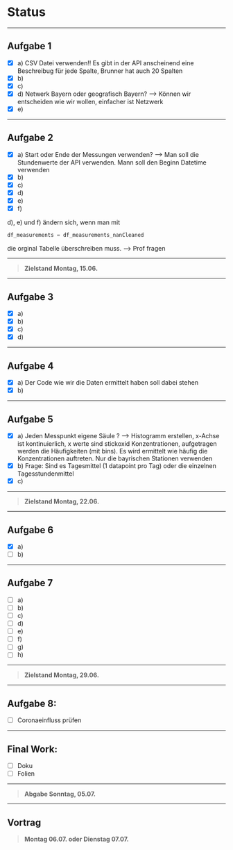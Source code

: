 # Status

---


## Aufgabe 1

- [x] a) CSV Datei verwenden!! Es gibt in der API anscheinend eine Beschreibug für jede Spalte, Brunner hat auch 20 Spalten
- [x] b)
- [x] c)
- [x] d)    Netwerk Bayern oder geografisch Bayern? --> Können wir      entscheiden wie wir wollen, einfacher ist Netzwerk
- [x] e)

---

## Aufgabe 2

- [x] a)    Start oder Ende der Messungen verwenden? --> Man soll die Stundenwerte der API verwenden. Mann soll den Beginn Datetime verwenden
- [x] b)
- [x] c)
- [x] d)
- [x] e)
- [x] f)

d), e) und f) ändern sich, wenn man mit

```python
df_measurements = df_measurements_nanCleaned
```

die orginal Tabelle überschreiben muss. --> Prof fragen

---

> __Zielstand Montag, 15.06.__

---

## Aufgabe 3

- [x] a)
- [x] b)
- [x] c)
- [x] d)

---

## Aufgabe 4

- [x] a) Der Code wie wir die Daten ermittelt haben soll dabei stehen
- [x] b)

---

## Aufgabe 5

- [x] a) Jeden Messpunkt eigene Säule ? --> Histogramm erstellen, x-Achse ist kontinuierlich, x werte sind stickoxid Konzentrationen, aufgetragen werden die Häufigkeiten (mit bins). Es wird ermittelt wie häufig die Konzentrationen auftreten. Nur die bayrischen Stationen verwenden
- [x] b) Frage: Sind es Tagesmittel (1 datapoint pro Tag) oder die einzelnen Tagesstundenmittel
- [x] c)

---

> __Zielstand Montag, 22.06.__

---

## Aufgabe 6

- [x] a)
- [ ] b)

---


## Aufgabe 7

- [ ] a)
- [ ] b)
- [ ] c)
- [ ] d)
- [ ] e)
- [ ] f)
- [ ] g)
- [ ] h)

---

> __Zielstand Montag, 29.06.__

---

## Aufgabe 8:

- [ ] Coronaeinfluss prüfen

---

## Final Work:

- [ ] Doku
- [ ] Folien

---

> __Abgabe Sonntag, 05.07.__

---

## Vortrag

> __Montag 06.07. oder Dienstag 07.07.__
